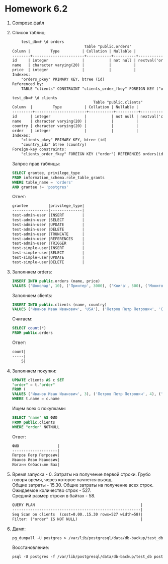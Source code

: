 # Homework 6.2

1. [Compose файл](docker-compose.yml)

2. Список таблиц:

    ```txt
        test_db=# \d orders
                                    Table "public.orders"
    Column |         Type          | Collation | Nullable |              Default
    --------+-----------------------+-----------+----------+------------------------------------
    id     | integer               |           | not null | nextval('orders_id_seq'::regclass)
    name   | character varying(20) |           |          |
    price  | integer               |           |          |
    Indexes:
        "orders_pkey" PRIMARY KEY, btree (id)
    Referenced by:
        TABLE "clients" CONSTRAINT "clients_order_fkey" FOREIGN KEY ("order") REFERENCES orders(id)

    test_db=# \d clients
                                        Table "public.clients"
    Column  |         Type          | Collation | Nullable |               Default
    ---------+-----------------------+-----------+----------+-------------------------------------
    id      | integer               |           | not null | nextval('clients_id_seq'::regclass)
    name    | character varying(20) |           |          |
    country | character varying(20) |           |          |
    order   | integer               |           |          |
    Indexes:
        "clients_pkey" PRIMARY KEY, btree (id)
        "country_idx" btree (country)
    Foreign-key constraints:
        "clients_order_fkey" FOREIGN KEY ("order") REFERENCES orders(id)
    ```

    Запрос прав таблицы:

    ```sql
    SELECT grantee, privilege_type
    FROM information_schema.role_table_grants
    WHERE table_name = 'orders'
    AND grantee != 'postgres'
    ```

   Ответ:

    ```txt
    grantee         |privilege_type|
    ----------------|--------------|
    test-admin-user |INSERT        |
    test-admin-user |SELECT        |
    test-admin-user |UPDATE        |
    test-admin-user |DELETE        |
    test-admin-user |TRUNCATE      |
    test-admin-user |REFERENCES    |
    test-admin-user |TRIGGER       |
    test-simple-user|INSERT        |
    test-simple-user|SELECT        |
    test-simple-user|UPDATE        |
    test-simple-user|DELETE        |
    ```

3. Заполняем orders:

    ```sql
    INSERT INTO public.orders (name, price)
    VALUES ('Шоколад', 10), ('Принтер', 3000), ('Книга', 500), ('Монитор', 7000), ('Гитара', 4000);
    ```

   Заполняем clients:

    ```sql
    INSERT INTO public.clients (name, country)
    VALUES ('Иванов Иван Иванович', 'USA'), ('Петров Петр Петрович', 'Canada'), ('Иоганн Себастьян Бах', 'Japan'), ('Ронни Джеймс Дио', 'Russia'), ('Ritchie Blackmore', 'Russia');
    ```

   Считаем:

    ```sql
    SELECT count(*)
    FROM public.orders
    ```

   Ответ:

    ```txt
    count|
    -----|
        5|
    ```

4. Заполняем покупки:

    ```sql
    UPDATE clients AS c SET
    "order" = t."order"
    FROM (
    VALUES ('Иванов Иван Иванович', 3), ('Петров Петр Петрович', 4), ('Иоганн Себастьян Бах', 5)) AS t(name, "order")
    WHERE t.name = c.name
    ```

   Ищем всех с покупками:

    ```sql
    SELECT "name" AS ФИО
    FROM public.clients
    WHERE "order" NOTNULL
    ```

   Ответ:

    ```txt
    ФИО                 |
    --------------------|
    Петров Петр Петрович|
    Иванов Иван Иванович|
    Иоганн Себастьян Бах|
    ```

5. Время запуска - 0. Затраты на получение первой строки. Грубо говоря время, через которое начнется вывод.  
   Общие затраты - 15.30. Общие затраты на получение всех строк.  
   Ожидаемое количество строк - 527.  
   Средний размер строки в байтах - 58.  

    ```txt
    QUERY PLAN                                               |
    ---------------------------------------------------------|
    Seq Scan on clients  (cost=0.00..15.30 rows=527 width=58)|
    Filter: ("order" IS NOT NULL)                            |
    ```

6. Дамп:

    ```txt
    pg_dumpall -U postgres > /var/lib/postgresql/data/db-backup/test_db
    ```

   Восстановление:

    ```txt
    psql -U postgres -f /var/lib/postgresql/data/db-backup/test_db postgres
    ```

